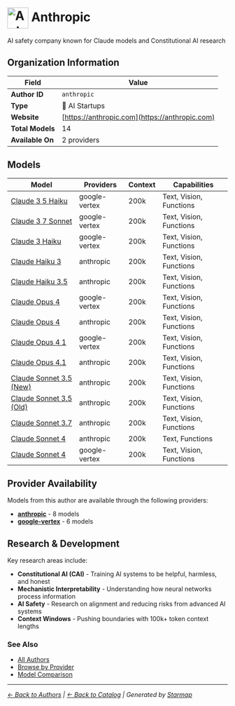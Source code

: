 # <img src="https://raw.githubusercontent.com/agentstation/starmap/master/internal/embedded/logos/anthropic.svg" alt="Anthropic logo" width="48" height="48" style="vertical-align: middle;"> Anthropic
  
  
  
AI safety company known for Claude models and Constitutional AI research
  
  
## Organization Information
  
| Field | Value |
|---------|---------|
| **Author ID** | `anthropic` |
| **Type** | 🚀 AI Startups |
| **Website** | [https://anthropic.com](https://anthropic.com) |
| **Total Models** | 14 |
| **Available On** | 2 providers |

  
## Models
  
| Model | Providers | Context | Capabilities |
|---------|---------|---------|---------|
| [Claude 3 5 Haiku](./models/claude-3-5-haiku-at-20241022.md) | google-vertex | 200k | Text, Vision, Functions |
| [Claude 3 7 Sonnet](./models/claude-3-7-sonnet-at-20250219.md) | google-vertex | 200k | Text, Vision, Functions |
| [Claude 3 Haiku](./models/claude-3-haiku-at-20240307.md) | google-vertex | 200k | Text, Vision, Functions |
| [Claude Haiku 3](./models/claude-3-haiku-20240307.md) | anthropic | 200k | Text, Vision, Functions |
| [Claude Haiku 3.5](./models/claude-3-5-haiku-20241022.md) | anthropic | 200k | Text, Vision, Functions |
| [Claude Opus 4](./models/claude-opus-4-at-20250514.md) | google-vertex | 200k | Text, Vision, Functions |
| [Claude Opus 4](./models/claude-opus-4-20250514.md) | anthropic | 200k | Text, Vision, Functions |
| [Claude Opus 4 1](./models/claude-opus-4-1-at-20250805.md) | google-vertex | 200k | Text, Vision, Functions |
| [Claude Opus 4.1](./models/claude-opus-4-1-20250805.md) | anthropic | 200k | Text, Vision, Functions |
| [Claude Sonnet 3.5 (New)](./models/claude-3-5-sonnet-20241022.md) | anthropic | 200k | Text, Vision, Functions |
| [Claude Sonnet 3.5 (Old)](./models/claude-3-5-sonnet-20240620.md) | anthropic | 200k | Text, Vision, Functions |
| [Claude Sonnet 3.7](./models/claude-3-7-sonnet-20250219.md) | anthropic | 200k | Text, Vision, Functions |
| [Claude Sonnet 4](./models/claude-sonnet-4-20250514.md) | anthropic | 200k | Text, Functions |
| [Claude Sonnet 4](./models/claude-sonnet-4-at-20250514.md) | google-vertex | 200k | Text, Vision, Functions |

  
## Provider Availability
  
Models from this author are available through the following providers:
  
  
- **[anthropic](../../providers/anthropic/)** - 8 models
- **[google-vertex](../../providers/google-vertex/)** - 6 models
  
## Research & Development
  
Key research areas include:
- **Constitutional AI (CAI)** - Training AI systems to be helpful, harmless, and honest
- **Mechanistic Interpretability** - Understanding how neural networks process information
- **AI Safety** - Research on alignment and reducing risks from advanced AI systems
- **Context Windows** - Pushing boundaries with 100k+ token context lengths
  
### See Also
  
- [All Authors](../)
- [Browse by Provider](../../providers/)
- [Model Comparison](../../models/)
  
---
*_[← Back to Authors](../) | [← Back to Catalog](../../) | Generated by [Starmap](https://github.com/agentstation/starmap)_*